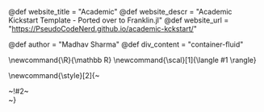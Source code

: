 <!-----------------------------------------------------
Add here global page variables to use throughout your
website.
The website_* must be defined for the RSS to work
------------------------------------------------------->
@def website_title = "Academic"
@def website_descr = "Academic Kickstart Template - Ported over to Franklin.jl"
@def website_url   = "https://PseudoCodeNerd.github.io/academic-kckstart/"

@def author = "Madhav Sharma"
@def div_content = "container-fluid"

<!-----------------------------------------------------
Add here global latex commands to use throughout your
pages. It can be math commands but does not need to be.
For instance:
* \newcommand{\phrase}{This is a long phrase to copy.}
------------------------------------------------------->
\newcommand{\R}{\mathbb R}
\newcommand{\scal}[1]{\langle #1 \rangle}


<!-- Put a box around something and pass some css styling to the box
(useful for images for instance) e.g. :
\style{width:80%;}{![](path/to/img.png)} -->
\newcommand{\style}[2]{~~~<div style="!#1;margin-left:auto;margin-right:auto;">~~~!#2~~~</div>~~~}
